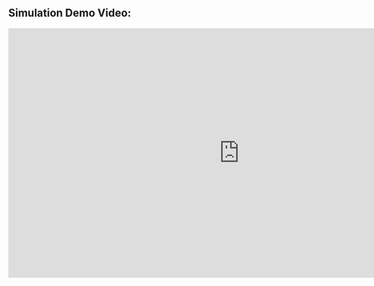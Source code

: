 ## Simulation Demo Video:

<iframe width="923" height="500" src="https://www.youtube.com/embed/3QiVdb8LzHo" title="YouTube video player" frameborder="0" allow="accelerometer; autoplay; clipboard-write; encrypted-media; gyroscope; picture-in-picture" allowfullscreen></iframe>
